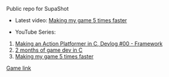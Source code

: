 Public repo for SupaShot

- Latest video: [Making my game 5 times faster](https://www.youtube.com/watch?v=0-sqhEpxYt8)


- YouTube Series:
1. [Making an Action Platformer in C, Devlog #00 - Framework](https://youtu.be/EOURTXvlFKk) 
2. [2 months of game dev in C](https://youtu.be/4mGYihePrD0?si=9R828dLqzzFH84qr)
3. [Making my game 5 times faster](https://www.youtube.com/watch?v=0-sqhEpxYt8)


[Game link](https://mo-t.itch.io/supashot)
